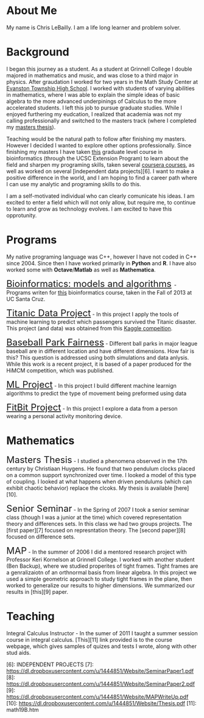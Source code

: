 # About Me

My name is Chris LeBailly.  I am a life long learner and problem solver.  


# Background

I began this journey as a student.  As a student at Grinnell College I double majored in mathematics and music, and was close to a third major in physics.  After graudation I worked for two years in the Math Study Center at [Evanston Township High School][4].  I worked with students of varying abilities in mathematics, where I was able to explain the simple ideas of basic algebra to the more advanced underpinings of Calculus to the more accelerated students.  I left this job to pursue graduate studies.  While I enjoyed furthering my eudcation, I realized that academia was not my calling professionally and switched to the masters track (where I completed my [masters thesis][3]).

Teaching would be the natural path to follow after finishing my masters.  However I decided I wanted to explore other options professionally.  Since finishing my masters I have taken [this][2] graduate level course in bioinformatics (through the UCSC Extension Program) to learn about the field and sharpen my programing skills, taken several [coursera courses][5], as well as worked on several [independent data projects][6]. I want to make a positive difference in the world, and I am hoping to find a career path where I can use my analytic and programing skills to do this.

I am a self-motivated individual who can clearly comunicate his ideas.  I am excited to enter a field which will not only allow, but require me, to continue to learn and grow as technology evolves.  I am excited to have this opprotunity.

# Programs

My native programing language was C++, however I have not coded in C++ since 2004.  Since then I have worked primarily in **Python** and **R**.  I have also worked some with **Octave**/**Matlab** as well as **Mathematica**.

<font size="5">[Bioinformatics: models and algorithms](https://github.com/lebailly/BME205) </font> - Programs writen for [this][2] bioinformatics course, taken in the Fall of 2013 at UC Santa Cruz.

<font size="5">[Titanic Data Project](https://github.com/lebailly/Titanic)</font> - In this project I apply the tools of machine learning to predict which passengers survived the Titanic disaster.  This project (and data) was obtained from this [Kaggle compeition][1].

<font size="5">[Baseball Park Fairness](https://github.com/lebailly/BallParkFairness)</font> - Different ball parks in major league baseball are in different location and have different dimensions.  How fair is this?  This question is addressed using both simulations and data anlysis.  While this work is a recent project, it is based of a paper produced for the HiMCM competition, which was published.

<font size="5">[ML Project](https://github.com/lebailly/MLProject)</font> - In this project I build different machine learnign algorithms to predict the type of movement being preformed using data

<font size="5">[FitBit Project](https://github.com/lebailly/RepData_PeerAssessment1)</font> - In this project I explore a data from a person wearing a personal activity monitoring device.

# Mathematics

<font size="5"> Masters Thesis</font> - I studied a phenomena observed in the 17th century by Christiaan Huygens. He found that two pendulum clocks placed on a common support synchronized over time. I looked a model of this type of coupling.  I looked at what happens when driven pendulums (which can exhibit chaotic behavior) replace the clcoks.  My thesis is available [here][10].

<font size="5">Senior Seminar</font> - In the Spring of 2007 I took a senior seminar class (though I was a junior at the time) which covered representation theory and differences sets.  In this class we had two groups projects.  The [first paper][7] focused on represntation theory.  The [second paper][8] focused on difference sets.

<font size="5">MAP</font> - In the summer of 2006 I did a mentored research project with Professor Keri Kornelson at Grinnell College.  I worked with another student (Ben Backup), where we studied properites of tight frames.  Tight frames are a genralizaiotn of an orthnormal basis from linear algebra.  In this project we used a simple geometric approach to study tight frames in the plane, then worked to generalize our results to higher dimensions.  We summarized our results in [this][9] paper.

# Teaching

Integral Calculus Instructor - In the sumer of 2011 I taught a summer session course in integral calculus.  [This][11] link provided is to the course webpage, which gives samples of quizes and tests I wrote, along with other stud aids.

[1]: http://www.kaggle.com/c/titanic-gettingStarted
[2]: http://users.soe.ucsc.edu/~karplus/bme205/f13/index.html
[3]: https://dl.dropboxusercontent.com/u/1444851/Website/Thesis.pdf
[4]: http://www.eths.k12.il.us/
[5]: coursera.html
[6]: INDEPENDENT PROJECTS
[7]: https://dl.dropboxusercontent.com/u/1444851/Website/SeminarPaper1.pdf
[8]: https://dl.dropboxusercontent.com/u/1444851/Website/SeminarPaper2.pdf
[9]: https://dl.dropboxusercontent.com/u/1444851/Website/MAPWriteUp.pdf
[10]: https://dl.dropboxusercontent.com/u/1444851/Website/Thesis.pdf
[11]: math19B.htm